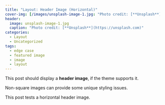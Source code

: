 ```yaml
---
title: "Layout: Header Image (Horizontal)"
cover-img: [/images/unsplash-image-1.jpg: "Photo credit: [**Unsplash**](https://unsplash.com)"]
header:
  image: unsplash-image-1.jpg
  caption: "Photo credit: [**Unsplash**](https://unsplash.com)"
categories:
  - Layout
  - Uncategorized
tags:
  - edge case
  - featured image
  - image
  - layout
---
```


This post should display a **header image**, if the theme supports it.

Non-square images can provide some unique styling issues.

This post tests a horizontal header image.